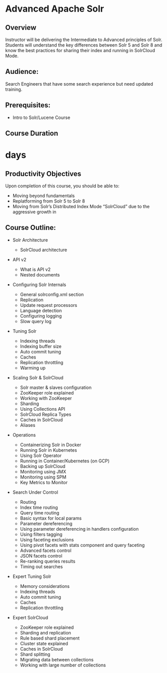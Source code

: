 # Advanced Apache Solr

## Overview
Instructor will be delivering the Intermediate to Advanced principles of Solr. Students will
understand the key differences between Solr 5 and Solr 8 and know the best practices for
sharing their index and running in SolrCloud Mode.

## Audience:
Search Engineers that have some search experience but need updated training.

## Prerequisites:

 * Intro to Solr/Lucene Course

## Course Duration

# days

## Productivity Objectives

Upon completion of this course, you should be able to:

 *  Moving beyond fundamentals
 *  Replatforming from Solr 5 to Solr 8
 *  Moving from Solr’s Distributed Index Mode “SolrCloud” due to the aggressive growth in

## Course Outline:

 *  Solr Architecture
    *  SolrCloud architecture

 *  API v2
    *  What is API v2
    *  Nested documents

 *  Configuring Solr Internals
    *  General solrconfig.xml section
    *  Replication
    *  Update request processors
    *  Language detection
    *  Configuring logging
    *  Slow query log

 *  Tuning Solr
    *  Indexing threads
    *  Indexing buffer size
    *  Auto commit tuning
    *  Caches
    *  Replication throttling
    *  Warming up

 *  Scaling Solr & SolrCloud
    *  Solr master & slaves configuration
    *  ZooKeeper role explained
    *  Working with ZooKeeper
    *  Sharding
    *  Using Collections API
    *  SolrCloud Replica Types
    *  Caches in SolrCloud
    *  Aliases

 *  Operations
    *  Containerizing Solr in Docker
    *  Running Solr in Kubernetes
    *  Using Solr Operator
    *  Running in Container/Kubernetes (on GCP)
    *  Backing up SolrCloud
    *  Monitoring using JMX
    *  Monitoring using SPM
    *  Key Metrics to Monitor

 *  Search Under Control
    *  Routing
    *  Index time routing
    *  Query time routing
    *  Basic syntax for local params
    *  Parameter dereferencing
    *  Using parameter dereferencing in handlers configuration
    *  Using filters tagging
    *  Using faceting exclusions
    *  Using pivot facets with stats component and query faceting
    *  Advanced facets control
    *  JSON facets control
    *  Re-ranking queries results
    *  Timing out searches

 *  Expert Tuning Solr
    *  Memory considerations
    *  Indexing threads
    *  Auto commit tuning
    *  Caches
    *  Replication throttling

 *  Expert SolrCloud
    *  ZooKeeper role explained
    *  Sharding and replication
    *  Rule based shard placement
    *  Cluster state explained
    *  Caches in SolrCloud
    *  Shard splitting
    *  Migrating data between collections
    *  Working with large number of collections

